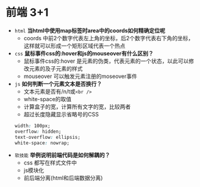 # 前端 3+1
- `html` **当html中使用map标签时area中的coords如何精确定位呢**
    - coords 中前2个数字代表左上角的坐标，后2个数字代表右下角的坐标，
    这样就可以形成一个矩形区域代表一个热点
- `css`  **鼠标事件css的:hover和js的mouseover有什么区别？**
    - 鼠标事件css的:hover 是元素的伪类，代表元素的一个状态，以此可以修改元素的及子元素的样式
    - mouseover 可以触发元素注册的moseover事件
- `js`   **如何判断一个元素文本是否换行？**
    - 文本元素是否有/n/t或`<br />`
    - white-space的取值
    - 计算盒子的宽，计算所有文字的宽，比较两者
    - 超过长度隐藏显示省略号的CSS
    ```css
    width: 100px;
    overflow: hidden;
    text-overflow: ellipsis;
    white-space: nowrap;
    ```
- `软技能` **举例说明前端代码是如何解耦的？**
    - css 都写在样式文件中
    - js模块化
    - 前后端分离(html和后端数据分离)